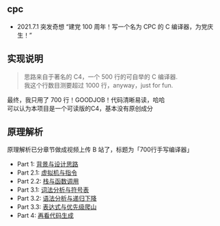 ## cpc
- 2021.7.1 突发奇想 “建党 100 周年！写一个名为 CPC 的 C 编译器，为党庆生！”

## 实现说明
> 思路来自于著名的 C4，一个 500 行的可自举的 C 编译器.   
> 我这个行数目测要超过 1000 行，anyway，just for fun.

最终，我只用了 700 行！GOODJOB！代码清晰易读，哈哈  
可以认为本项目是一个可读版的C4，基本没有原创成分

## 原理解析
原理解析已分章节做成视频上传 B 站了，标题为「700行手写编译器」
 - Part 1:   [背景与设计思路](https://www.bilibili.com/video/BV1Kf4y1V783)
 - Part 2.1: [虚拟机与指令](https://www.bilibili.com/video/BV1Eq4y197B9)
 - Part 2.2: [栈与函数调用](https://www.bilibili.com/video/BV14U4y1J76i)
 - Part 3.1: [词法分析与符号表](https://www.bilibili.com/video/BV1hX4y1F7FD)
 - Part 3.2: [语法分析与递归下降](https://www.bilibili.com/video/BV1Lo4y1U7uv)
 - Part 3.3: [表达式与优先级爬山](https://www.bilibili.com/video/BV1T64y1v7jP)
 - Part 4:   [再看代码生成](https://www.bilibili.com/video/BV1iQ4y1h7HX)
